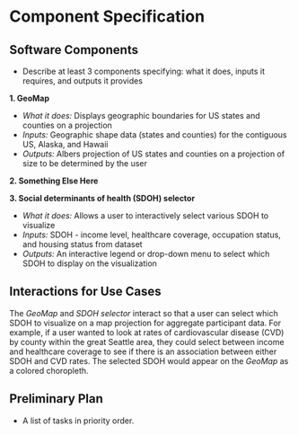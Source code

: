 # Component Specification

## Software Components
* Describe at least 3 components specifying: what it does, inputs 
it requires, and outputs it provides

**1. GeoMap**
* *What it does:* Displays geographic boundaries for US states and
 counties on a projection
* *Inputs:* Geographic shape data (states and counties) for the
 contiguous US, Alaska, and Hawaii
* *Outputs:* Albers projection of US states and counties on a 
projection of size to be determined by the user

**2. Something Else Here**

**3. Social determinants of health (SDOH) selector**
* *What it does:* Allows a user to interactively select various SDOH
 to visualize
* *Inputs:* SDOH - income level, healthcare coverage, occupation status,
 and housing status from dataset 
* *Outputs:* An interactive legend or drop-down menu to select which
 SDOH to display on the visualization

## Interactions for Use Cases
The *GeoMap* and *SDOH selector* interact so that a user can select
 which SDOH to visualize on a map projection for aggregate participant data. For
 example, if a user wanted to look at rates of cardiovascular disease (CVD) by county 
 within the great Seattle area, they could select between income and healthcare 
 coverage to see if there is an association between either SDOH and CVD rates. 
 The selected SDOH would appear on the *GeoMap* as a colored choropleth.

## Preliminary Plan
*  A list of tasks in priority order.